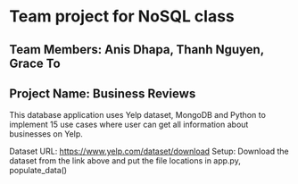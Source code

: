 # Team project for NoSQL class
## Team Members: Anis Dhapa, Thanh Nguyen, Grace To 
## Project Name: Business Reviews

This database application uses Yelp dataset, MongoDB and Python to implement 15 use cases where user can get all information about businesses on Yelp. 

Dataset URL: https://www.yelp.com/dataset/download
Setup: Download the dataset from the link above and put the file locations in app.py, populate_data()
